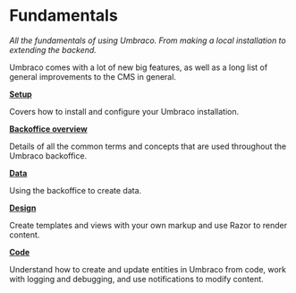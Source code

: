 # Fundamentals

_All the fundamentals of using Umbraco. From making a local installation to extending the backend._

Umbraco comes with a lot of new big features, as well as a long list of general improvements to the CMS in general.

****[**Setup**](setup/)****

Covers how to install and configure your Umbraco installation.

****[**Backoffice overview**](backoffice/)****

Details of all the common terms and concepts that are used throughout the Umbraco backoffice.

****[**Data**](data/)****

Using the backoffice to create data.

****[**Design**](design/)****

Create templates and views with your own markup and use Razor to render content.

****[**Code**](code/)****

Understand how to create and update entities in Umbraco from code, work with logging and debugging, and use notifications to modify content.

